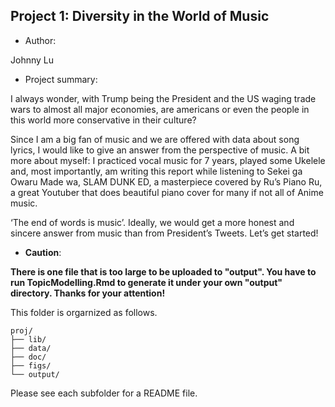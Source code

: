 ## Project 1: Diversity in the World of Music

+ Author:

Johnny Lu 

+ Project summary: 

I always wonder, with Trump being the President and the US waging trade wars to almost all major economies, are americans or even the people in this world more conservative in their culture?

Since I am a big fan of music and we are offered with data about song lyrics, I would like to give an answer from the perspective of music. A bit more about myself: I practiced vocal music for 7 years, played some Ukelele and, most importantly, am writing this report while listening to Sekei ga Owaru Made wa, SLAM DUNK ED, a masterpiece covered by Ru’s Piano Ru, a great Youtuber that does beautiful piano cover for many if not all of Anime music.

‘The end of words is music’. Ideally, we would get a more honest and sincere answer from music than from President’s Tweets. Let’s get started!

+ __Caution__: 

__There is one file that is too large to be uploaded to "output". You have to run TopicModelling.Rmd to generate it under your own "output" directory. Thanks for your attention!__


This folder is orgarnized as follows.

```
proj/
├── lib/
├── data/
├── doc/
├── figs/
└── output/
```

Please see each subfolder for a README file.
